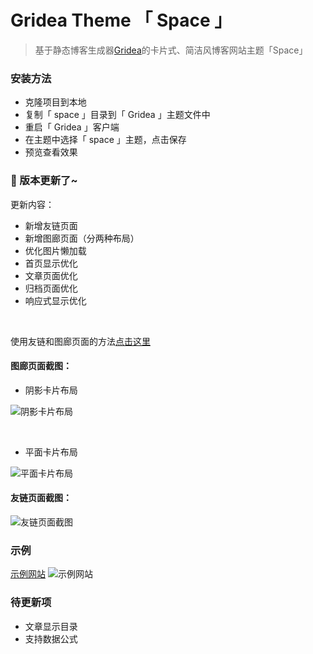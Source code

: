 # Gridea Theme 「 Space 」

> 基于静态博客生成器[Gridea](https://gridea.dev/)的卡片式、简洁风博客网站主题「Space」

### 安装方法
- 克隆项目到本地
- 复制「 space 」目录到「 Gridea 」主题文件中
- 重启「 Gridea 」客户端
- 在主题中选择「 space 」主题，点击保存
- 预览查看效果

### 🎉 版本更新了~
更新内容：

- 新增友链页面
- 新增图廊页面（分两种布局）
- 优化图片懒加载
- 首页显示优化
- 文章页面优化
- 归档页面优化
- 响应式显示优化

<br>

使用友链和图廊页面的方法[点击这里](https://zhangajian.com/post/geng-xin-liao-yi-bo-space-zhu-ti/)

#### 图廊页面截图：
- 阴影卡片布局

![阴影卡片布局](https://i.loli.net/2019/10/31/gZyMX1bvJUrRCYL.jpg)

<br>

- 平面卡片布局

![平面卡片布局](https://i.loli.net/2019/10/31/vjVzDqfbTYgFyLK.jpg)

#### 友链页面截图：
![友链页面截图](https://i.loli.net/2019/10/31/pXqNQwY6DIdOG7u.jpg)

### 示例

[示例网站](https://zhangajian.com)
![示例网站](https://blog-img-hosting.oss-cn-shanghai.aliyuncs.com/blog/theme_info/zaj_blog_01-min.png)

### 待更新项
- 文章显示目录
- 支持数据公式


